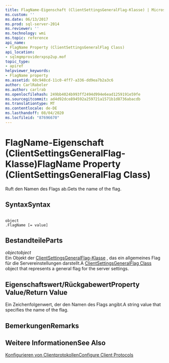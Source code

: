 ```yaml
---
title: FlagName-Eigenschaft (ClientSettingsGeneralFlag-Klasse) | Microsoft-Dokumentation
ms.custom: ''
ms.date: 06/13/2017
ms.prod: sql-server-2014
ms.reviewer: ''
ms.technology: wmi
ms.topic: reference
api_name:
- FlagName Property (ClientSettingsGeneralFlag Class)
api_location:
- sqlmgmproviderxpsp2up.mof
topic_type:
- apiref
helpviewer_keywords:
- FlagName property
ms.assetid: 60c948cd-11c0-4ff7-a336-dd9ea7b2a3c6
author: CarlRabeler
ms.author: carlrab
ms.openlocfilehash: 249bb4024b993ff2494d994e6ead1259191e59fe
ms.sourcegitcommit: ad4d92dce894592a259721a1571b1d8736abacdb
ms.translationtype: MT
ms.contentlocale: de-DE
ms.lasthandoff: 08/04/2020
ms.locfileid: "87696670"
---
```

# <a name="flagname-property-clientsettingsgeneralflag-class"></a><span data-ttu-id="161f6-102">FlagName-Eigenschaft (ClientSettingsGeneralFlag-Klasse)</span><span class="sxs-lookup"><span data-stu-id="161f6-102">FlagName Property (ClientSettingsGeneralFlag Class)</span></span>
  <span data-ttu-id="161f6-103">Ruft den Namen des Flags ab.</span><span class="sxs-lookup"><span data-stu-id="161f6-103">Gets the name of the flag.</span></span>  
  
## <a name="syntax"></a><span data-ttu-id="161f6-104">Syntax</span><span class="sxs-lookup"><span data-stu-id="161f6-104">Syntax</span></span>  
  
```  
  
object  
.FlagName [= value]  
```  
  
## <a name="parts"></a><span data-ttu-id="161f6-105">Bestandteile</span><span class="sxs-lookup"><span data-stu-id="161f6-105">Parts</span></span>  
 <span data-ttu-id="161f6-106">*object*</span><span class="sxs-lookup"><span data-stu-id="161f6-106">*object*</span></span>  
 <span data-ttu-id="161f6-107">Ein Objekt der [ClientSettingsGeneralFlag-Klasse](clientsettingsgeneralflag-class.md) , das ein allgemeines Flag für die Servereinstellungen darstellt.</span><span class="sxs-lookup"><span data-stu-id="161f6-107">A [ClientSettingsGeneralFlag Class](clientsettingsgeneralflag-class.md) object that represents a general flag for the server settings.</span></span>  
  
## <a name="property-valuereturn-value"></a><span data-ttu-id="161f6-108">Eigenschaftswert/Rückgabewert</span><span class="sxs-lookup"><span data-stu-id="161f6-108">Property Value/Return Value</span></span>  
 <span data-ttu-id="161f6-109">Ein Zeichenfolgenwert, der den Namen des Flags angibt.</span><span class="sxs-lookup"><span data-stu-id="161f6-109">A string value that specifies the name of the flag.</span></span>  
  
## <a name="remarks"></a><span data-ttu-id="161f6-110">Bemerkungen</span><span class="sxs-lookup"><span data-stu-id="161f6-110">Remarks</span></span>  
  
## <a name="see-also"></a><span data-ttu-id="161f6-111">Weitere Informationen</span><span class="sxs-lookup"><span data-stu-id="161f6-111">See Also</span></span>  
 [<span data-ttu-id="161f6-112">Konfigurieren von Clientprotokollen</span><span class="sxs-lookup"><span data-stu-id="161f6-112">Configure Client Protocols</span></span>](https://technet.microsoft.com/library/ms181035.aspx)  
  
  
